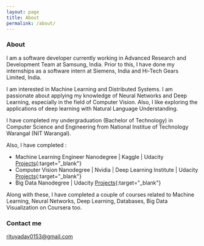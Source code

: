 ```yaml
---
layout: page
title: About
permalink: /about/
---
```


### About

I am a software developer currently working in Advanced Research and Development Team at Samsung, India. Prior to this, I have done my internships as a software intern at Siemens, India and Hi-Tech Gears Limited, India. 

I am interested in Machine Learning and Distributed Systems. I am passionate about applying my knowledge of Neural Networks and Deep Learning, especially in the field of Computer Vision. Also, I like exploring the applications of deep learning with Natural Language Understanding.

I have completed my undergraduation (Bachelor of Technology) in Computer Science and Engineering from National Institue of Technology Warangal (NIT Warangal).

Also, I have completed : 
* Machine Learning Engineer Nanodegree  | Kaggle  | Udacity  [Projects](https://github.com/user-19/ML-Nanodegree-Udacity){:target="_blank"}
* Computer Vision Nanodegree | Nvidia | Deep Learning Institute |  Udacity [Projects](https://github.com/user-19/Computer-Vision-Nanodegree-Udacity){:target="_blank"}
* Big Data Nanodegree | Udacity [Projects](https://github.com/user-19/BigData-Analysis-Nanodegree){:target="_blank"}

Along with these, I have completed a couple of courses related to Machine Learning, Neural Networks, Deep Learning, Databases, Big Data Visualization on Coursera too.


### Contact me

[rituyadav0153@gmail.com](mailto:rituyadav0153@gmail.com)
